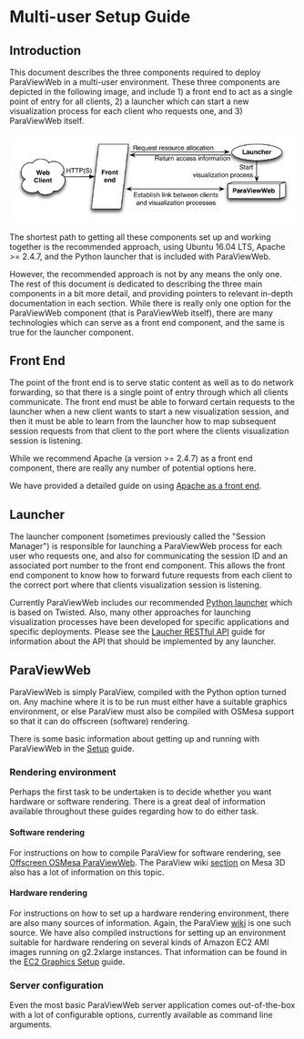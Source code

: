 # Multi-user Setup Guide

## Introduction

This document describes the three components required to deploy ParaViewWeb in a multi-user environment.  These three components are depicted in the following image, and include 1) a front end to act as a single point of entry for all clients, 2) a launcher which can start a new visualization process for each client who requests one, and 3) ParaViewWeb itself.

<center>
<img src='multi_user_setup/pvw-3comp-resize.png' title='The three components of multi-user ParaViewWeb'/>
</center>

The shortest path to getting all these components set up and working together is the recommended approach, using Ubuntu 16.04 LTS, Apache >= 2.4.7, and the Python launcher that is included with ParaViewWeb. 

However, the recommended approach is not by any means the only one.  The rest of this document is dedicated to describing the three main components in a bit more detail, and providing pointers to relevant in-depth documentation in each section.  While there is really only one option for the ParaViewWeb component (that is ParaViewWeb itself), there are many technologies which can serve as a front end component, and the same is true for the launcher component.

## Front End

The point of the front end is to serve static content as well as to do network forwarding, so that there is a single point of entry through which all clients communicate.  The front end must be able to forward certain requests to the launcher when a new client wants to start a new visualization session, and then it must be able to learn from the launcher how to map subsequent session requests from that client to the port where the clients visualization session is listening.

While we recommend Apache (a version >= 2.4.7) as a front end component, there are really any number of potential options here. 

We have provided a detailed guide on using [Apache as a front end](apache_front_end.html).

## Launcher

The launcher component (sometimes previously called the "Session Manager") is responsible for launching a ParaViewWeb process for each user who requests one, and also for communicating the session ID and an associated port number to the front end component.  This allows the front end component to know how to forward future requests from each client to the correct port where that clients visualization session is listening.

Currently ParaViewWeb includes our recommended [Python launcher](python_launcher.html) which is based on Twisted.  Also, many other approaches for launching visualization processes have been developed for specific applications and specific deployments.  Please see the [Laucher RESTful API](launcher_api.html) guide for information about the API that should be implemented by any launcher.

## ParaViewWeb

ParaViewWeb is simply ParaView, compiled with the Python option turned on.  Any machine where it is to be run must either have a suitable graphics environment, or else ParaView must also be compiled with OSMesa support so that it can do offscreen (software) rendering.

There is some basic information about getting up and running with ParaViewWeb in the [Setup](setup.html) guide.

### Rendering environment

Perhaps the first task to be undertaken is to decide whether you want hardware or software rendering.  There is a great deal of information available throughout these guides regarding how to do either task.

#### Software rendering

For instructions on how to compile ParaView for software rendering, see [Offscreen OSMesa ParaViewWeb](os_mesa.html).  The ParaView wiki [section](http://www.paraview.org/Wiki/ParaView_And_Mesa_3D) on Mesa 3D also has a lot of information on this topic.

#### Hardware rendering

For instructions on how to set up a hardware rendering environment, there are also many sources of information.  Again, the ParaView [wiki](http://www.paraview.org/Wiki/ParaView) is one such source.  We have also compiled instructions for setting up an environment suitable for hardware rendering on several kinds of Amazon EC2 AMI images running on g2.2xlarge instances.  That information can be found in the [EC2 Graphics Setup](graphics_on_ec2_g2.html) guide.

### Server configuration

Even the most basic ParaViewWeb server application comes out-of-the-box with a lot of configurable options, currently available as command line arguments.
